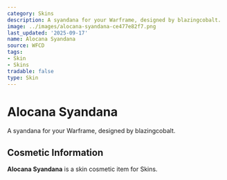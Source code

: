 ```yaml
---
category: Skins
description: A syandana for your Warframe, designed by blazingcobalt.
image: ../images/alocana-syandana-ce477e82f7.png
last_updated: '2025-09-17'
name: Alocana Syandana
source: WFCD
tags:
- Skin
- Skins
tradable: false
type: Skin
---
```


# Alocana Syandana

A syandana for your Warframe, designed by blazingcobalt.

## Cosmetic Information

**Alocana Syandana** is a skin cosmetic item for Skins.

